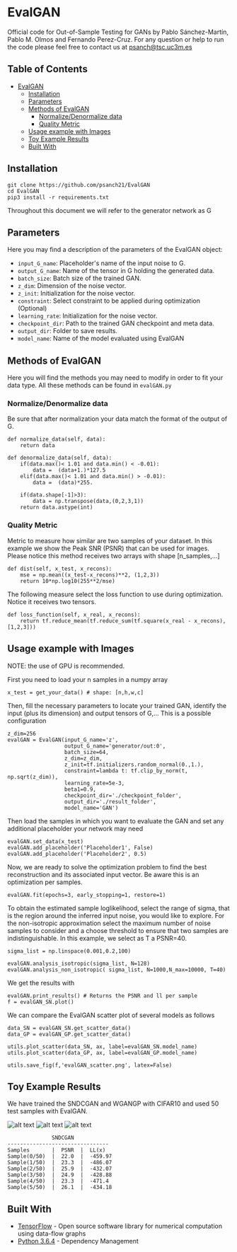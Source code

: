 # EvalGAN
Official code for Out-of-Sample Testing for GANs by Pablo Sánchez-Martín, Pablo M. Olmos and Fernando Perez-Cruz. For any question or help to run the code please feel free to contact us at <psanch@tsc.uc3m.es>

## Table of Contents

   * [EvalGAN](#evalgan)
      * [Installation](#installation)
      * [Parameters](#parameters)
      * [Methods of EvalGAN](#methods-of-evalgan)
         * [Normalize/Denormalize data](#normalizedenormalize-data)
         * [Quality Metric](#quality-metric)
      * [Usage example with Images](#usage-example-with-images)
      * [Toy Example Results](#toy-example-results)
      * [Built With](#built-with)

## Installation

```
git clone https://github.com/psanch21/EvalGAN
cd EvalGAN
pip3 install -r requirements.txt
```

Throughout this document we will refer to the generator network as G

## Parameters
Here you may find a description of the parameters of the EvalGAN object:

- `input_G_name`: Placeholder's name of the input noise to G.
- `output_G_name`: Name of the tensor in G holding the generated data.
- `batch_size`:  Batch size of the trained GAN.
- `z_dim`: Dimension of the noise vector.
- `z_init`: Initialization for the noise vector.
- `constraint`: Select constraint to be applied during optimization (Optional)
- `learning_rate`: Initialization for the noise vector.
- `checkpoint_dir`: Path to the trained GAN checkpoint and meta data.
- `output_dir`: Folder to save results.
- `model_name`: Name of the model evaluated using EvalGAN

## Methods of EvalGAN

Here you will find the methods you may need to modify in order to fit your data type. All these methods can be found in `evalGAN.py`

### Normalize/Denormalize data
Be sure that after normalization your data match the format of the
 output of G.
```
def normalize_data(self, data):
    return data

def denormalize_data(self, data):
    if(data.max()< 1.01 and data.min() < -0.01):
        data =  (data+1.)*127.5
    elif(data.max()< 1.01 and data.min() > -0.01):
        data =  (data)*255.

    if(data.shape[-1]>3):
        data = np.transpose(data,(0,2,3,1))
    return data.astype(int)
```

### Quality Metric

Metric to measure how similar are two samples of your dataset. In this example we show the Peak SNR (PSNR) that can be used for images. Please notice this method receives two arrays with shape [n_samples,...]
```
def dist(self, x_test, x_recons):
    mse = np.mean((x_test-x_recons)**2, (1,2,3))
    return 10*np.log10(255**2/mse)
```

The following measure select the loss function to use during optimization. Notice it receives two tensors.


```
def loss_function(self, x_real, x_recons):
    return tf.reduce_mean(tf.reduce_sum(tf.square(x_real - x_recons),[1,2,3]))
```


## Usage example with Images
NOTE: the use of GPU is recommended.


First you need to load your n samples in a numpy array
```
x_test = get_your_data() # shape: [n,h,w,c]
```

Then, fill the necessary parameters to locate your trained GAN, identify the input (plus its dimension) and output  tensors of G,... This is a possible configuration

```
z_dim=256
evalGAN = EvalGAN(input_G_name='z',
                  output_G_name='generator/out:0',
                  batch_size=64,
                  z_dim=z_dim,
                  z_init=tf.initializers.random_normal(0.,1.),
                  constraint=lambda t: tf.clip_by_norm(t,  np.sqrt(z_dim)),
                  learning_rate=5e-3,
                  beta1=0.9,
                  checkpoint_dir='./checkpoint_folder',
                  output_dir='./result_folder',
                  model_name='GAN')
```

Then load the samples in which you want to evaluate the GAN and set any additional placeholder your network may need

```
evalGAN.set_data(x_test)
evalGAN.add_placeholder('Placeholder1', False)
evalGAN.add_placeholder('Placeholder2', 0.5)
```
Now, we are ready to solve the optimization problem to find the best reconstruction and its associated input vector. Be aware this is an optimization per samples.
```
evalGAN.fit(epochs=3, early_stopping=1, restore=1)
```

To obtain the estimated sample loglikelihood, select the range of sigma, that is the region around the inferred input noise, you would like to explore. For the non-isotropic approximation select the maximum number of noise samples to consider and a choose threshold to ensure that two samples are indistinguishable. In this example, we select as T a PSNR=40.

```
sigma_list = np.linspace(0.001,0.2,100)

evalGAN.analysis_isotropic(sigma_list, N=128)
evalGAN.analysis_non_isotropic( sigma_list, N=1000,N_max=10000, T=40)
```

We get the results with

```
evalGAN.print_results() # Returns the PSNR and ll per sample
f = evalGAN_SN.plot()
```

We can compare the EvalGAN scatter plot of several models as follows

```
data_SN = evalGAN_SN.get_scatter_data()
data_GP = evalGAN_GP.get_scatter_data()

utils.plot_scatter(data_SN, ax, label=evalGAN_SN.model_name)
utils.plot_scatter(data_GP, ax, label=evalGAN_GP.model_name)

utils.save_fig(f,'evalGAN_scatter.png', latex=False)
```

## Toy Example Results
We have trained the SNDCGAN and WGANGP with CIFAR10 and used 50 test samples with EvalGAN.


![alt text](images/evalGAN_c10GP.png)
![alt text](images/evalGAN_c10SN.png)
![alt text](images/evalGAN_scatter.png)
```
              SNDCGAN                
--------------------------------
Samples       |  PSNR  |  LL(x)
Sample(0/50)  |  22.0  |  -459.97
Sample(1/50)  |  23.3  |  -486.07
Sample(2/50)  |  25.9  |  -432.07
Sample(3/50)  |  24.9  |  -428.88
Sample(4/50)  |  23.3  |  -471.4
Sample(5/50)  |  26.1  |  -434.18
```

## Built With

* [TensorFlow](https://www.tensorflow.org/) - Open source software library for numerical computation using data-flow graphs
* [Python 3.6.4](https://www.python.org/downloads/release/python-364/) - Dependency Management

<!--
## Authors

## License

This project is licensed under the MIT License - see the [LICENSE.md](LICENSE.md) file for details
